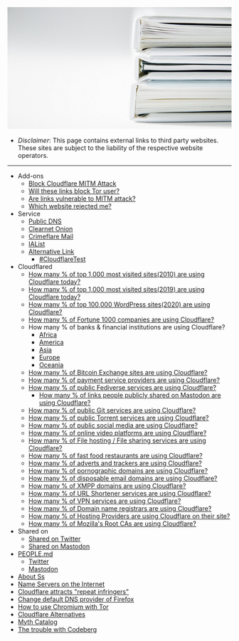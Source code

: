 ![](../image/bookstack.jpg)


- *Disclaimer*: This page contains external links to third party websites. These sites are subject to the liability of the respective website operators.

---

- Add-ons
  - [Block Cloudflare MITM Attack](about.bcma.md)
  - [Will these links block Tor user?](about.isat.md)
  - [Are links vulnerable to MITM attack?](about.ismm.md)
  - [Which website rejected me?](about.urjm.md)
- Service
  - [Public DNS](service.publicdns.md)
  - [Clearnet Onion](https://clearnetonion.eu.org)
  - [Crimeflare Mail](https://mail.crimeflare.eu.org)
  - [IAList](https://ialist.crimeflare.eu.org)
  - [Alternative Link](service.altlink.md)
    - [#CloudflareTest](service.altlink_cftest.md)
- Cloudflared
  - [How many % of top 1,000 most visited sites(2010) are using Cloudflare today?](cloudflared_top1000-2010-google.md)
  - [How many % of top 1,000 most visited sites(2019) are using Cloudflare today?](cloudflared_top1000-2019-alexa.md)
  - [How many % of top 100,000 WordPress sites(2020) are using Cloudflare?](cloudflared_top100000-2020-wordpress.md)
  - [How many % of Fortune 1000 companies are using Cloudflare?](cloudflared_fortune1000.md)
  - How many % of banks & financial institutions are using Cloudflare?
    - [Africa](cloudflared_financial_africa.md)
    - [America](cloudflared_financial_america.md)
    - [Asia](cloudflared_financial_asia.md)
    - [Europe](cloudflared_financial_europe.md)
    - [Oceania](cloudflared_financial_oceania.md)
  - [How many % of Bitcoin Exchange sites are using Cloudflare?](cloudflared_bitcoinexchange.md)
  - [How many % of payment service providers are using Cloudflare?](cloudflared_paymentservices.md)
  - [How many % of public Fediverse services are using Cloudflare?](cloudflared_fediverse.md)
    - [How many % of links people publicly shared on Mastodon are using Cloudflare?](cloudflared_shared_mastodon.md)
  - [How many % of public Git services are using Cloudflare?](cloudflared_gitservices.md)
  - [How many % of public Torrent services are using Cloudflare?](cloudflared_torrents.md)
  - [How many % of public social media are using Cloudflare?](cloudflared_socialmedia.md)
  - [How many % of online video platforms are using Cloudflare?](cloudflared_videoplatform.md)
  - [How many % of File hosting / File sharing services are using Cloudflare?](cloudflared_filehosting.md)
  - [How many % of fast food restaurants are using Cloudflare?](cloudflared_fastfood.md)
  - [How many % of adverts and trackers are using Cloudflare?](cloudflared_adverts.md)
  - [How many % of pornographic domains are using Cloudflare?](cloudflared_pornography.md)
  - [How many % of disposable email domains are using Cloudflare?](cloudflared_disposable_email.md)
  - [How many % of XMPP domains are using Cloudflare?](cloudflared_xmpp_domains.md)
  - [How many % of URL Shortener services are using Cloudflare?](cloudflared_urlshortening.md)
  - [How many % of VPN services are using Cloudflare?](cloudflared_vpnservice.md)
  - [How many % of Domain name registrars are using Cloudflare?](cloudflared_domain_registrars.md)
  - [How many % of Hosting Providers are using Cloudflare on their site?](cloudflared_hostingprovider.md)
  - [How many % of Mozilla's Root CAs are using Cloudflare?](cloudflared_mozilla_rootca.md)
- Shared on
  - [Shared on Twitter](shared_on_twitter.md)
  - [Shared on Mastodon](shared_on_mastodon.md)
- [PEOPLE.md](../PEOPLE.md)
  - [Twitter](people.twitter.md)
  - [Mastodon](people.mastodon.md)
- [About Ss](service.sercxi.md)
- [Name Servers on the Internet](nameservers_internet.md)
- [Cloudflare attracts "repeat infringers"](repeat_infringers_love_cloudflare.md)
- [Change default DNS provider of Firefox](change-firefox-dns.md)
- [How to use Chromium with Tor](chromium_tor.md)
- [Cloudflare Alternatives](cloudflare-alternatives.md)
- [Myth Catalog](myth_catalog.md)
- [The trouble with Codeberg](the_trouble_with_codeberg.md)
